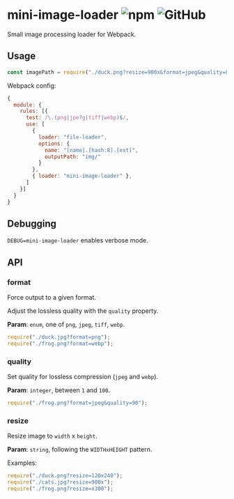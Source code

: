 # mini-image-loader ![npm](https://img.shields.io/npm/v/mini-image-loader.svg?style=flat-square) ![GitHub](https://img.shields.io/github/license/mashape/apistatus.svg?longCache=true&style=flat-square)

Small image processing loader for Webpack.

## Usage

```javascript
const imagePath = require("./duck.png?resize=900x&format=jpeg&quality=80");
```

Webpack config:

```javascript
{
  module: {
    rules: [{
      test: /\.(png|jpe?g|tiff|webp)$/,
      use: [
        {
          loader: "file-loader",
          options: {
            name: "[name].[hash:8].[ext]",
            outputPath: "img/"
          }
        },
        { loader: "mini-image-loader" },
      ]
    }]
  }
}
```

## Debugging

`DEBUG=mini-image-loader` enables verbose mode.

## API

### format

Force output to a given format.

Adjust the lossless quality with the `quality` property.

**Param**: `enum`, one of `png`, `jpeg`, `tiff`, `webp`.

```javascript
require("./duck.jpg?format=png");
require("./frog.png?format=webp");
```

### quality

Set quality for lossless compression (`jpeg` and `webp`).

**Param**: `integer`, between `1` and `100`.

```javascript
require("./frog.png?format=jpeg&quality=90");
```

### resize

Resize image to `width` x `height`.

**Param**: `string`, following the `WIDTHxHEIGHT` pattern.

Examples:

```javascript
require("./duck.png?resize=120x240");
require("./cats.jpg?resize=900x");
require("./frog.png?resize=x300");
```
